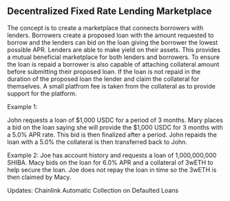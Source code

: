 ## Decentralized Fixed Rate Lending Marketplace

The concept is to create a marketplace that connects borrowers with lenders. Borrowers create a proposed loan with the amount requested to borrow and the lenders can bid on the loan giving the borrower the lowest possible APR. Lenders are able to make yield on their assets. This provides a mutual beneficial marketplace for both lenders and borrowers.  To ensure the loan is repaid a borrower is also capable of attaching collateral amount before submitting their proposed loan. If the loan is not repaid in the duration of the proposed loan the lender and claim the collateral for themselves. A small platfrom fee is taken from the collateral as to provide support for the platform. 


Example 1: 

John requests a loan of $1,000 USDC for a period of 3 months. Mary places a bid on the loan saying she will provide the $1,000 USDC for 3 months with a 5.0% APR rate. This bid is then finalized after a period. John repaids the loan with a 5.0% the collateral is then transferred back to John. 
 

Example 2: 
Joe has account history and requests a loan of 1,000,000,000 SHIBA. Macy bids on the loan for 6.0% APR and a collateral of 3wETH to help secure the loan. Joe does not repay the loan in time so the 3wETH is then claimed by Macy.


Updates: 
Chainlink Automatic Collection on Defaulted Loans